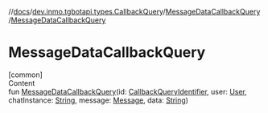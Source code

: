 //[docs](../../../index.md)/[dev.inmo.tgbotapi.types.CallbackQuery](../index.md)/[MessageDataCallbackQuery](index.md)/[MessageDataCallbackQuery](-message-data-callback-query.md)



# MessageDataCallbackQuery  
[common]  
Content  
fun [MessageDataCallbackQuery](-message-data-callback-query.md)(id: [CallbackQueryIdentifier](../../dev.inmo.tgbotapi.types/index.md#%5Bdev.inmo.tgbotapi.types%2FCallbackQueryIdentifier%2F%2F%2FPointingToDeclaration%2F%5D%2FClasslikes%2F625018081), user: [User](../../dev.inmo.tgbotapi.types/-user/index.md), chatInstance: [String](https://kotlinlang.org/api/latest/jvm/stdlib/kotlin/-string/index.html), message: [Message](../../dev.inmo.tgbotapi.types.message.abstracts/-message/index.md), data: [String](https://kotlinlang.org/api/latest/jvm/stdlib/kotlin/-string/index.html))  



